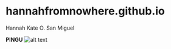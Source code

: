 # hannahfromnowhere.github.io

Hannah Kate O. San Miguel

**PINGU**
	![alt text]([image.jpg](https://i.pinimg.com/564x/83/4a/56/834a5660b8f5e97c87bf570e3b0db08e.jpg)https://i.pinimg.com/564x/83/4a/56/834a5660b8f5e97c87bf570e3b0db08e.jpg)
